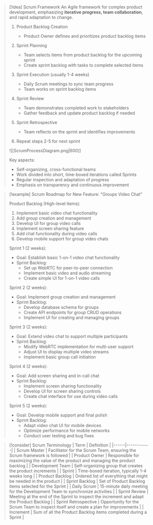 > [!idea] Scrum Framework
> An Agile framework for complex product development, emphasizing **iterative progress, team collaboration**, and rapid adaptation to change.
> 1. Product Backlog Creation
>    - Product Owner defines and prioritizes product backlog items
> 
> 2. Sprint Planning
>    - Team selects items from product backlog for the upcoming sprint
>    - Create sprint backlog with tasks to complete selected items
> 
> 3. Sprint Execution (usually 1-4 weeks)
>    - Daily Scrum meetings to sync team progress
>    - Team works on sprint backlog items
> 
> 4. Sprint Review
>    - Team demonstrates completed work to stakeholders
>    - Gather feedback and update product backlog if needed
> 
> 5. Sprint Retrospective
>    - Team reflects on the sprint and identifies improvements
> 
> 6. Repeat steps 2-5 for next sprint
> 
> ![[ScrumProcessDiagram.png|600]]
> 
> Key aspects:
> - Self-organizing, cross-functional teams
> - Work divided into short, time-boxed iterations called Sprints
> - Regular inspection and adaptation of progress
> - Emphasis on transparency and continuous improvement

> [!example] Scrum Roadmap for New Feature: "Groups Video Chat"
> 
> Product Backlog (High-level items):
> 1. Implement basic video chat functionality
> 2. Add group creation and management
> 3. Develop UI for group video calls
> 4. Implement screen sharing feature
> 5. Add chat functionality during video calls
> 6. Develop mobile support for group video chats
> 
> Sprint 1 (2 weeks):
> - Goal: Establish basic 1-on-1 video chat functionality
> - Sprint Backlog:
>   - Set up WebRTC for peer-to-peer connection
>   - Implement basic video and audio streaming
>   - Create simple UI for 1-on-1 video calls
> 
> Sprint 2 (2 weeks):
> - Goal: Implement group creation and management
> - Sprint Backlog:
>   - Develop database schema for groups
>   - Create API endpoints for group CRUD operations
>   - Implement UI for creating and managing groups
> 
> Sprint 3 (2 weeks):
> - Goal: Extend video chat to support multiple participants
> - Sprint Backlog:
>   - Modify WebRTC implementation for multi-user support
>   - Adjust UI to display multiple video streams
>   - Implement basic group call initiation
> 
> Sprint 4 (2 weeks):
> - Goal: Add screen sharing and in-call chat
> - Sprint Backlog:
>   - Implement screen sharing functionality
>   - Develop UI for screen sharing controls
>   - Create chat interface for use during video calls
> 
> Sprint 5 (2 weeks):
> - Goal: Develop mobile support and final polish
> - Sprint Backlog:
>   - Adapt video chat UI for mobile devices
>   - Optimize performance for mobile networks
>   - Conduct user testing and bug fixes


> [!consider] Scrum Terminology
> | Term | Definition |
> |------|------------|
> | Scrum Master | Facilitator for the Scrum Team, ensuring the Scrum framework is followed |
> | Product Owner | Responsible for maximizing the value of the product and managing the product backlog |
> | Development Team | Self-organizing group that creates the product increments |
> | Sprint | Time-boxed iteration, typically 1-4 weeks long |
> | Product Backlog | Ordered list of everything that might be needed in the product |
> | Sprint Backlog | Set of Product Backlog items selected for the Sprint |
> | Daily Scrum | 15-minute daily meeting for the Development Team to synchronize activities |
> | Sprint Review | Meeting at the end of the Sprint to inspect the increment and adapt the Product Backlog |
> | Sprint Retrospective | Opportunity for the Scrum Team to inspect itself and create a plan for improvements |
> | Increment | Sum of all the Product Backlog items completed during a Sprint |
